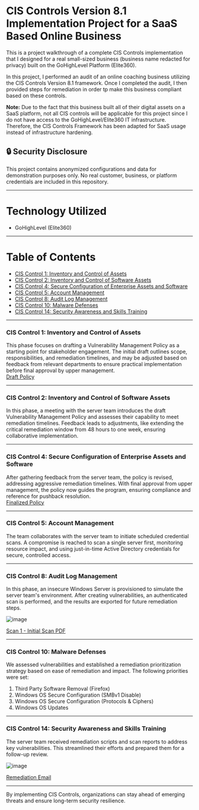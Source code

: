 # CIS Controls Version 8.1 Implementation Project for a SaaS Based Online Business
This is a project walkthrough of a complete CIS Controls implementation that I designed for a real small-sized business (business name redacted for privacy) built on the GoHighLevel Platform (Elite360). 

In this project, I performed an audit of an online coaching business utilizing the CIS Controls Version 8.1 framework. Once I completed the audit, I then provided steps for remediation in order tp make this business compliant based on these controls.

**Note:** Due to the fact that this business built all of their digital assets on a SaaS platform, not all CIS controls will be applicable for this project since I do not have access to the GoHighLevel/Elite360 IT infrastructure. Therefore, the CIS Controls Framework has been adapted for SaaS usage instead of infrastructure hardening. 

## 🔒 Security Disclosure
This project contains anonymized configurations and data for demonstration purposes only. No real customer, business, or platform credentials are included in this repository.

---

# Technology Utilized
- GoHighLevel (Elite360)

---


# Table of Contents

- [CIS Control 1: Inventory and Control of Assets](#cis-control-1-inventory-and-control-of-assets)
- [CIS Control 2: Inventory and Control of Software Assets](#step-2-mock-meeting-policy-buy-in-stakeholders)
- [CIS Control 4: Secure Configuration of Enterprise Assets and Software](#step-3-policy-finalization-and-senior-leadership-sign-off)
- [CIS Control 5: Account Management](#step-4-mock-meeting-initial-scan-permission-server-team)
- [CIS Control 8: Audit Log Management](#step-5-initial-scan-of-server-team-assets)
- [CIS Control 10: Malware Defenses](#step-6-vulnerability-assessment-and-prioritization)
- [CIS Control 14: Security Awareness and Skills Training](#step-7-distributing-remediations-to-remediation-teams)

---

### CIS Control 1: Inventory and Control of Assets

This phase focuses on drafting a Vulnerability Management Policy as a starting point for stakeholder engagement. The initial draft outlines scope, responsibilities, and remediation timelines, and may be adjusted based on feedback from relevant departments to ensure practical implementation before final approval by upper management.  
[Draft Policy](https://docs.google.com/document/d/1CLSWm1_9JL1oUqgyNNwtPXW6FzXJ7ddVnSAUQTyqC8I/edit?usp=drive_link)

---

### CIS Control 2: Inventory and Control of Software Assets

In this phase, a meeting with the server team introduces the draft Vulnerability Management Policy and assesses their capability to meet remediation timelines. Feedback leads to adjustments, like extending the critical remediation window from 48 hours to one week, ensuring collaborative implementation.

---

### CIS Control 4: Secure Configuration of Enterprise Assets and Software

After gathering feedback from the server team, the policy is revised, addressing aggressive remediation timelines. With final approval from upper management, the policy now guides the program, ensuring compliance and reference for pushback resolution.  
[Finalized Policy](https://docs.google.com/document/d/1rvueLX_71pOR8ldN9zVW9r_zLzDQxVsnSUtNar8ftdg/edit?usp=drive_link)


---

### CIS Control 5: Account Management

The team collaborates with the server team to initiate scheduled credential scans. A compromise is reached to scan a single server first, monitoring resource impact, and using just-in-time Active Directory credentials for secure, controlled access.  

---

### CIS Control 8: Audit Log Management

In this phase, an insecure Windows Server is provisioned to simulate the server team's environment. After creating vulnerabilities, an authenticated scan is performed, and the results are exported for future remediation steps.  

![image](https://github.com/user-attachments/assets/48f7768f-13f8-458f-9f8c-41886431bca1)

[Scan 1 - Initial Scan PDF](https://drive.google.com/file/d/1RBPVj_azKJMwmRZ8QILlb4hxIjQU3wQ7/view?usp=drive_link)

---

### CIS Control 10: Malware Defenses

We assessed vulnerabilities and established a remediation prioritization strategy based on ease of remediation and impact. The following priorities were set:

1. Third Party Software Removal (Firefox)
2. Windows OS Secure Configuration (SMBv1 Disable)
3. Windows OS Secure Configuration (Protocols & Ciphers)
4. Windows OS Updates

---

### CIS Control 14: Security Awareness and Skills Training

The server team received remediation scripts and scan reports to address key vulnerabilities. This streamlined their efforts and prepared them for a follow-up review.  

![image](https://github.com/user-attachments/assets/66ae7a83-55ca-4597-8070-aee18eb33d13)


[Remediation Email](https://github.com/joshmadakor1/lognpacific-public/blob/main/misc/remediation-email.md)

---

By implementing CIS Controls, organizations can stay ahead of emerging threats and ensure long-term security resilience.
